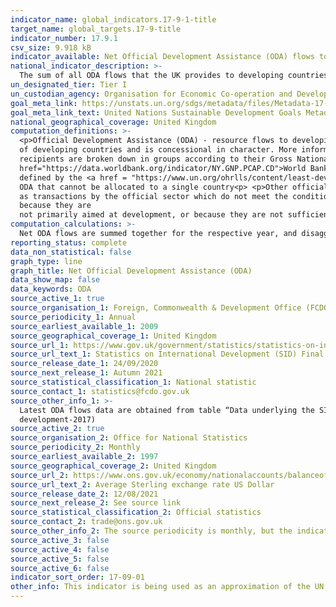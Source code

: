 ```yaml
---
indicator_name: global_indicators.17-9-1-title
target_name: global_targets.17-9-title
indicator_number: 17.9.1
csv_size: 9.918 kB
indicator_available: Net Official Development Assistance (ODA) flows to developing countries in GBP and 2019 USD value.
national_indicator_description: >-
  The sum of all ODA flows that the UK provides to developing countries, disaggregated by recipient country income group. The UN specifications for this indicator requires the total sum of ODA and Other Official Flows (OOF), but the data displayed here only reflects ODA disbursements.
un_designated_tier: Tier I
un_custodian_agency: Organisation for Economic Co-operation and Development (OECD), United Nations Environment (UNEP), World Bank (WB)
goal_meta_link: https://unstats.un.org/sdgs/metadata/files/Metadata-17-09-01.pdf 
goal_meta_link_text: United Nations Sustainable Development Goals Metadata (PDF 209 KB)
national_geographical_coverage: United Kingdom
computation_definitions: >-
  <p>Official Development Assistance (ODA) - resource flows to developing countries and multilateral organisations provided by official agencies (e.g. the UK Government) or their executive agencies. Each transaction is administered for the promotion of the economic development and welfare
  of developing countries and is concessional in character. More information on ODA can be found on the <a href="http://www.oecd.org/development/financing-sustainable-development/development-finance-standards/officialdevelopmentassistancedefinitionandcoverage.htm">OECD website</a>. ODA
  recipients are broken down in groups according to their Gross National Income (GNI) per capita.<p>Country income classification - the Development Assistance Committee (DAC) list of countries eligible to receive ODA is based on Gross National Income per capita as published by the <a
  href="https://data.worldbank.org/indicator/NY.GNP.PCAP.CD">World Bank</a>. All low and middle income countries are included, with the exception of G8 members, EU members, and countries with a firm date for entry into the EU. The list also includes all Least Developed Countries (LDCs) as
  defined by the <a href = "https://www.un.org/ohrlls/content/least-developed-countries%20">United Nations (UN)</a>.<p>LDCs - Least Developed Countries<p>LMICs - Lower-middle Income Countries<p>UMICs - Upper Middle Income Countries<p>Other LICs - Other Low Income Countries<p>Undefined -
  ODA that cannot be allocated to a single country<p> <p>Other official flows (OOF) - other official flows (excluding officially supported export credits) are defined
  as transactions by the official sector which do not meet the conditions for eligibility as ODA, either
  because they are
  not primarily aimed at development, or because they are not sufficiently concessional.<p>
computation_calculations: >-
  Net ODA flows are summed together for the respective year, and disaggregated by country income group (see Source 1). The dollar value is calculated based on average annual exchange rate for 2019 as specified by the Average Sterling exchange rate - US Dollar (see Source 2)
reporting_status: complete
data_non_statistical: false
graph_type: line
graph_title: Net Official Development Assistance (ODA)
data_show_map: false
data_keywords: ODA
source_active_1: true
source_organisation_1: Foreign, Commonwealth & Development Office (FCDO)
source_periodicity_1: Annual
source_earliest_available_1: 2009
source_geographical_coverage_1: United Kingdom
source_url_1: https://www.gov.uk/government/statistics/statistics-on-international-development-final-uk-aid-spend-2019
source_url_text_1: Statistics on International Development (SID) Final UK Aid Spend 2019
source_release_date_1: 24/09/2020
source_next_release_1: Autumn 2021
source_statistical_classification_1: National statistic
source_contact_1: statistics@fcdo.gov.uk
source_other_info_1: >-
  Latest ODA flows data are obtained from table “Data underlying the SID publication” (see relevant CRS code and BroadSectorCode in National Metadata tab). Previous data (2009 to 2016) are available from [SID for 2017](https://www.gov.uk/government/statistics/statistics-on-international-
  development-2017)
source_active_2: true
source_organisation_2: Office for National Statistics
source_periodicity_2: Monthly
source_earliest_available_2: 1997
source_geographical_coverage_2: United Kingdom
source_url_2: https://www.ons.gov.uk/economy/nationalaccounts/balanceofpayments/timeseries/auss/mret
source_url_text_2: Average Sterling exchange rate US Dollar
source_release_date_2: 12/08/2021
source_next_release_2: See source link
source_statistical_classification_2: Official statistics
source_contact_2: trade@ons.gov.uk
source_other_info_2: The source periodicity is monthly, but the indicator is updated annually and the release date reflects the release of the dataset used for the latest indicator update
source_active_3: false
source_active_4: false
source_active_5: false
source_active_6: false
indicator_sort_order: 17-09-01
other_info: This indicator is being used as an approximation of the UN SDG Indicator. Where possible, we will work to identify or develop UK data to meet the global indicator specification. This indicator has not been identified in collaboration with topic experts.
---
```

